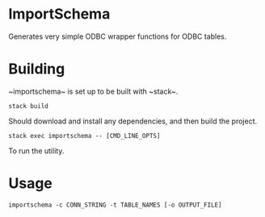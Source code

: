 # ImportSchema

Generates very simple ODBC wrapper functions for ODBC tables.

# Building

~importschema~ is set up to be built with ~stack~.

    stack build

Should download and install any dependencies, and then build the
project.

    stack exec importschema -- [CMD_LINE_OPTS]

To run the utility.

# Usage

    importschema -c CONN_STRING -t TABLE_NAMES [-o OUTPUT_FILE]

